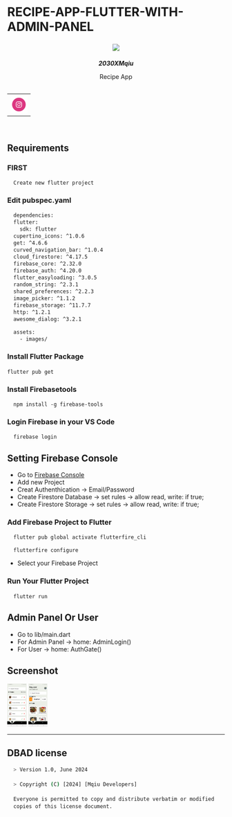 # RECIPE-APP-FLUTTER-WITH-ADMIN-PANEL
<div align="center">

  ### <img src="https://avatars.githubusercontent.com/u/76401666?s=400&u=53e72048830573e02e46e62b6fb1123b2ac59562&v=4" height="100px"/> 

  ***2030XMqiu***
</div>

<div align="center">
   Recipe App
</div>


<br>
<table align="center">
    <tr>
<!--         <th style="text-align:center">
            <a href="https://cutt.ly/pckBg9D">
                <img src="https://cdn.svgporn.com/logos/youtube-icon.svg" width="40">
            </a>
        </th> -->
        <th style="text-align:center">
            <a href="https://www.instagram.com/knantaufik">
                <img src="https://github.com/aritraroy/social-icons/blob/master/instagram-icon.png?raw=true" width="40">
            </a>
        </th>
<!--         <th style="text-align:center">
            <a href="#">
                <img src="https://cdn.svgporn.com/logos/google-gmail.svg" width="30">
            </a>
        </th> -->
    </tr>
</table>
<br>

## Requirements

### FIRST
```
  Create new flutter project
```
### Edit pubspec.yaml
```
  dependencies:
  flutter:
    sdk: flutter
  cupertino_icons: ^1.0.6
  get: ^4.6.6
  curved_navigation_bar: ^1.0.4
  cloud_firestore: ^4.17.5
  firebase_core: ^2.32.0
  firebase_auth: ^4.20.0
  flutter_easyloading: ^3.0.5
  random_string: ^2.3.1
  shared_preferences: ^2.2.3
  image_picker: ^1.1.2
  firebase_storage: ^11.7.7
  http: ^1.2.1
  awesome_dialog: ^3.2.1
```
```
  assets:
    - images/
```

### Install Flutter Package
```
flutter pub get
```

### Install Firebasetools
``` 
  npm install -g firebase-tools
```

### Login Firebase in your VS Code
``` 
  firebase login
```

## Setting Firebase Console
- Go to [Firebase Console](https://firebase.google.com)
- Add new Project
- Creat Authenthication -> Email/Password
- Create Firestore Database -> set rules ->  allow read, write: if true;
- Create Firestore Storage -> set rules ->  allow read, write: if true;

### Add Firebase Project to Flutter
``` 
  flutter pub global activate flutterfire_cli
```
``` 
  flutterfire configure
```
- Select your Firebase Project

### Run Your Flutter Project
``` 
  flutter run
```
## Admin Panel Or User
- Go to lib/main.dart
- For Admin Panel -> home: AdminLogin()
- For User -> home: AuthGate()

## Screenshot

<img src="https://github.com/2030XMQiu/RECIPE-APP-FLUTTER-WITH-ADMIN-PANEL/blob/main/Screenshot/Screenshot_20240610-230901.jpg" height="100" />
<img src="https://github.com/2030XMQiu/RECIPE-APP-FLUTTER-WITH-ADMIN-PANEL/blob/main/Screenshot/Screenshot_20240610-232055.jpg" height="100" />

---

## DBAD license

```sh
  > Version 1.0, June 2024

  > Copyright (C) [2024] [Mqiu Developers]

  Everyone is permitted to copy and distribute verbatim or modified
  copies of this license document.

```

